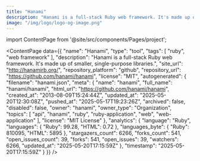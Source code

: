 ```yaml
---
title: "Hanami"
description: "Hanami is a full-stack Ruby web framework. It's made up of smaller, single-purpose libraries."
image: "/img/logo/logo-og-image.png"
---
```

import ContentPage from '@site/src/components/Pages/project';

<ContentPage
    data={{
  "name": "Hanami",
  "type": "tool",
  "tags": [
    "ruby",
    "web framework"
  ],
  "description": "Hanami is a full-stack Ruby web framework. It's made up of smaller, single-purpose libraries.",
  "site_url": "http://hanamirb.org/",
  "repository_platform": "github",
  "repository_url": "https://github.com/hanami/hanami",
  "license": "MIT",
  "autogenerated": {
    "filename": "hanami.json",
    "meta": {
      "name": "hanami",
      "full_name": "hanami/hanami",
      "html_url": "https://github.com/hanami/hanami",
      "created_at": "2013-08-09T15:24:44Z",
      "updated_at": "2025-05-20T12:30:08Z",
      "pushed_at": "2025-05-17T19:23:26Z",
      "archived": false,
      "disabled": false,
      "owner": "hanami",
      "owner_type": "Organization",
      "topics": [
        "api",
        "hanami",
        "ruby",
        "ruby-application",
        "web",
        "web-application"
      ],
      "license": "MIT License"
    },
    "analytics": {
      "language": "Ruby",
      "languages": {
        "Ruby": 99.28,
        "HTML": 0.72
      },
      "languages_byte": {
        "Ruby": 810095,
        "HTML": 5895
      },
      "stargazers_count": 6266,
      "forks_count": 541,
      "open_issues_count": 39,
      "forks": 541,
      "open_issues": 39,
      "watchers": 6266,
      "updated_at": "2025-05-20T17:15:59Z"
    },
    "timestamp": "2025-05-20T17:15:59Z"
  }
}}
/>
